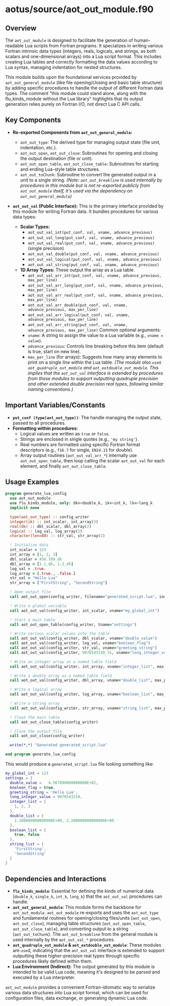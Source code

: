 # aotus/source/aot_out_module.f90

## Overview

The `aot_out_module` is designed to facilitate the generation of human-readable Lua scripts from Fortran programs. It specializes in writing various Fortran intrinsic data types (integers, reals, logicals, and strings, as both scalars and one-dimensional arrays) into a Lua script format. This includes creating Lua tables and correctly formatting the data values according to Lua syntax, managing indentation for nested structures.

This module builds upon the foundational services provided by `aot_out_general_module` (like file opening/closing and basic table structure) by adding specific procedures to handle the output of different Fortran data types. The comment "this module could stand alone, along with the flu_kinds_module without the Lua library" highlights that its output generation relies purely on Fortran I/O, not direct Lua C API calls.

## Key Components

- **Re-exported Components from `aot_out_general_module`:**
    - `aot_out_type`: The derived type for managing output state (file unit, indentation, etc.).
    - `aot_out_open`, `aot_out_close`: Subroutines for opening and closing the output destination (file or unit).
    - `aot_out_open_table`, `aot_out_close_table`: Subroutines for starting and ending Lua-style table structures.
    - `aot_out_toChunk`: Subroutine to convert the generated output in a unit to a single string.
    *(Note: `aot_out_breakline` is used internally by procedures in this module but is not re-exported publicly from `aot_out_module` itself, it's used via the dependency on `aot_out_general_module`)*

- **`aot_out_val` (Public Interface):**
  This is the primary interface provided by this module for writing Fortran data. It bundles procedures for various data types:
    - **Scalar Types:**
        - `aot_out_val_int(put_conf, val, vname, advance_previous)`
        - `aot_out_val_long(put_conf, val, vname, advance_previous)`
        - `aot_out_val_real(put_conf, val, vname, advance_previous)` (single precision)
        - `aot_out_val_double(put_conf, val, vname, advance_previous)`
        - `aot_out_val_logical(put_conf, val, vname, advance_previous)`
        - `aot_out_val_string(put_conf, val, vname, advance_previous)`
    - **1D Array Types:** These output the array as a Lua table.
        - `aot_out_val_arr_int(put_conf, val, vname, advance_previous, max_per_line)`
        - `aot_out_val_arr_long(put_conf, val, vname, advance_previous, max_per_line)`
        - `aot_out_val_arr_real(put_conf, val, vname, advance_previous, max_per_line)`
        - `aot_out_val_arr_double(put_conf, val, vname, advance_previous, max_per_line)`
        - `aot_out_val_arr_logical(put_conf, val, vname, advance_previous, max_per_line)`
        - `aot_out_val_arr_string(put_conf, val, vname, advance_previous, max_per_line)`
    Common optional arguments:
        - `vname`: A string to assign the value to a Lua variable (e.g., `vname = value`).
        - `advance_previous`: Controls line breaking before this item (default is true, start on new line).
        - `max_per_line` (for arrays): Suggests how many array elements to print on a single line within the Lua table.
    *(The module also `use`s `aot_quadruple_out_module` and `aot_extdouble_out_module`. This implies that the `aot_out_val` interface is extended by procedures from these modules to support outputting quadruple precision and other extended double precision real types, following similar naming conventions.)*

## Important Variables/Constants

- **`put_conf (type(aot_out_type))`**: The handle managing the output state, passed to all procedures.
- **Formatting within procedures**:
    - Logical values are written as `true` or `false`.
    - Strings are enclosed in single quotes (e.g., `'my string'`).
    - Real numbers are formatted using specific Fortran format descriptors (e.g., `f16.7` for single, `EN24.15` for double).
    - Array output routines (`aot_out_val_arr_*`) internally use `aot_out_open_table`, then loop calling the scalar `aot_out_val` for each element, and finally `aot_out_close_table`.

## Usage Examples

```fortran
program generate_lua_config
  use aot_out_module
  use flu_kinds_module, only: dk=>double_k, ik=>int_k, lk=>long_k
  implicit none

  type(aot_out_type) :: config_writer
  integer(ik) :: int_scalar, int_array(3)
  real(dk) :: dbl_scalar, dbl_array(2)
  logical :: log_val, log_array(2)
  character(len=80) :: str_val, str_array(2)

  ! Initialize data
  int_scalar = 123
  int_array = [1, 2, 3]
  dbl_scalar = 456.789_dk
  dbl_array = [1.1_dk, 2.2_dk]
  log_val = .true.
  log_array = [.true., .false.]
  str_val = "Hello Lua"
  str_array = ["FirstString", "SecondString"]

  ! Open output file
  call aot_out_open(config_writer, filename="generated_script.lua", indentation=2)

  ! Write a global variable
  call aot_out_val(config_writer, int_scalar, vname="my_global_int")

  ! Start a main table
  call aot_out_open_table(config_writer, tname="settings")

  ! Write various scalar values into the table
  call aot_out_val(config_writer, dbl_scalar, vname="double_value")
  call aot_out_val(config_writer, log_val, vname="boolean_flag")
  call aot_out_val(config_writer, str_val, vname="greeting_string")
  call aot_out_val(config_writer, 9876543210_lk, vname="long_integer_value")

  ! Write an integer array as a named table field
  call aot_out_val(config_writer, int_array, vname="integer_list", max_per_line=5)

  ! Write a double array as a named table field
  call aot_out_val(config_writer, dbl_array, vname="double_list", max_per_line=2)

  ! Write a logical array
  call aot_out_val(config_writer, log_array, vname="boolean_list", max_per_line=4)

  ! Write a string array
  call aot_out_val(config_writer, str_array, vname="string_list", max_per_line=1)

  ! Close the main table
  call aot_out_close_table(config_writer)

  ! Close the output file
  call aot_out_close(config_writer)

  write(*,*) "Generated generated_script.lua"

end program generate_lua_config
```

This would produce a `generated_script.lua` file looking something like:

```lua
my_global_int = 123
settings = {
  double_value =   4.567890000000000E+02,
  boolean_flag = true,
  greeting_string = 'Hello Lua',
  long_integer_value = 9876543210,
  integer_list = {
    1, 2, 3
  },
  double_list = {
    1.100000000000000E+00, 2.200000000000000E+00
  },
  boolean_list = {
    true, false
  },
  string_list = {
    'FirstString',
    'SecondString'
  }
}
```

## Dependencies and Interactions

- **`flu_kinds_module`**: Essential for defining the kinds of numerical data (`double_k`, `single_k`, `int_k`, `long_k`) that the `aot_out_val` procedures can handle.
- **`aot_out_general_module`**: This module forms the backbone for `aot_out_module`. `aot_out_module` re-exports and uses the `aot_out_type` and fundamental routines for opening/closing files/units (`aot_out_open`, `aot_out_close`), managing table structures (`aot_out_open_table`, `aot_out_close_table`), and converting output to a string (`aot_out_toChunk`). The `aot_out_breakline` from the general module is used internally by the `aot_out_val_*` procedures.
- **`aot_quadruple_out_module` & `aot_extdouble_out_module`**: These modules are `use`d, indicating that the `aot_out_val` interface is extended to support outputting these higher-precision real types through specific procedures likely defined within them.
- **Lua Environment (Indirect):** The output generated by this module is intended to be valid Lua code, meaning it's designed to be parsed and executed by a Lua interpreter.

`aot_out_module` provides a convenient Fortran-idiomatic way to serialize various data structures into Lua script format, which can be used for configuration files, data exchange, or generating dynamic Lua code.
